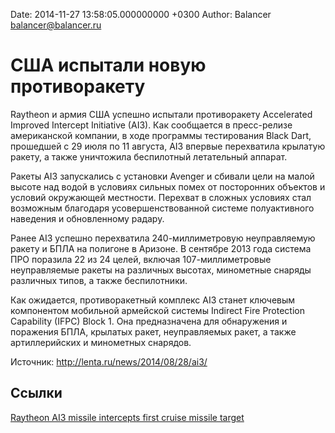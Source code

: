 Date: 2014-11-27 13:58:05.000000000 +0300
Author: Balancer <balancer@balancer.ru>

# США испытали новую противоракету

Raytheon и армия США успешно испытали противоракету Accelerated Improved
Intercept Initiative (AI3). Как сообщается в пресс-релизе американской
компании, в ходе программы тестирования Black Dart, прошедшей с 29 июля
по 11 августа, AI3 впервые перехватила крылатую ракету, а также
уничтожила беспилотный летательный аппарат.

Ракеты AI3 запускались с установки Avenger и сбивали цели на малой высоте
над водой в условиях сильных помех от посторонних объектов и условий
окружающей местности. Перехват в сложных условиях стал возможным
благодаря усовершенствованной системе полуактивного наведения и
обновленному радару.

Ранее AI3 успешно перехватила 240-миллиметровую неуправляемую ракету и
БПЛА на полигоне в Аризоне. В сентябре 2013 года система ПРО поразила 22
из 24 целей, включая 107-миллиметровые неуправляемые ракеты на различных
высотах, минометные снаряды различных типов, а также беспилотники.

Как ожидается, противоракетный комплекс AI3 станет ключевым компонентом
мобильной армейской системы Indirect Fire Protection Capability (IFPC)
Block 1. Она предназначена для обнаружения и поражения БПЛА, крылатых
ракет, неуправляемых ракет, а также артиллерийских и минометных снарядов.

Источник: http://lenta.ru/news/2014/08/28/ai3/

## Ссылки

[Raytheon AI3 missile intercepts first cruise missile target]([http://raytheon.mediaroom.com/index.php?s=43&item=2635)
